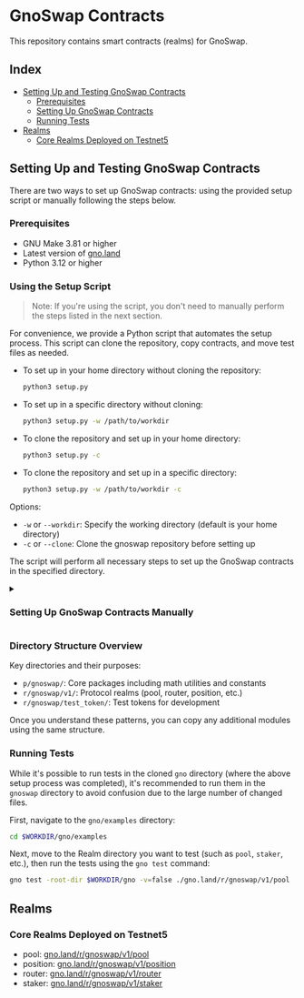 # GnoSwap Contracts

This repository contains smart contracts (realms) for GnoSwap.

## Index

- [Setting Up and Testing GnoSwap Contracts](#setting-up-and-testing-gnoswap-contracts)
  - [Prerequisites](#prerequisites)
  - [Setting Up GnoSwap Contracts](#setting-up-gnoswap-contracts)
  - [Running Tests](#running-tests)
- [Realms](#realms)
  - [Core Realms Deployed on Testnet5](#core-realms-deployed-on-testnet5)


## Setting Up and Testing GnoSwap Contracts

There are two ways to set up GnoSwap contracts: using the provided setup script or manually following the steps below.

### Prerequisites

- GNU Make 3.81 or higher
- Latest version of [gno.land](https://github.com/gnolang/gno)
- Python 3.12 or higher

### Using the Setup Script

> Note: If you're using the script, you don't need to manually perform the steps listed in the next section.

For convenience, we provide a Python script that automates the setup process. This script can clone the repository, copy contracts, and move test files as needed.

- To set up in your home directory without cloning the repository:

  ```bash
  python3 setup.py
  ```

- To set up in a specific directory without cloning:

  ```bash
  python3 setup.py -w /path/to/workdir
  ```

- To clone the repository and set up in your home directory:

  ```bash
  python3 setup.py -c
  ```

- To clone the repository and set up in a specific directory:

  ```bash
  python3 setup.py -w /path/to/workdir -c
  ```

Options:

- `-w` or `--workdir`: Specify the working directory (default is your home directory)
- `-c` or `--clone`: Clone the gnoswap repository before setting up

The script will perform all necessary steps to set up the GnoSwap contracts in the specified directory.

<details>
<summary><h3>Setting Up GnoSwap Contracts Manually</h3></summary>

> Important: This manual setup method is not recommended and should only be used as a last resort. If the setup script is not working properly, please create an issue in the repository.

This section guides you through the process of setting up GnoSwap contracts. The process involves three main steps: cloning the `gnoswap` repository, copying the contracts to the `gno` directory, and moving test cases to their respective directories.

1. Clone the repository:

   ```bash
   cd $WORKDIR
   git clone https://github.com/gnoswap-labs/gnoswap.git
   cd gnoswap
   ```

2. Understand the directory structure pattern:

   ```tree
   contract/
   ├── p/  # Packages directory
   │   └── gnoswap/
   │       ├── consts/
   │       ├── gnsmath/
   │       └── ...
   └── r/  # Realms directory
       └── gnoswap/
           ├── common/
           ├── pool/
           └── ...
   ```

3. Create the base directories:

   ```bash
   # Create directories for packages and realms
   mkdir -p $WORKDIR/gno/examples/gno.land/p/gnoswap
   mkdir -p $WORKDIR/gno/examples/gno.land/r/gnoswap/v1
   ```

4. Copy files following these patterns:

   For packages:

   ```bash
   # Pattern:
   cp -R contract/p/gnoswap/<package_name> $WORKDIR/gno/examples/gno.land/p/gnoswap/

   # Examples:
   cp -R contract/p/gnoswap/consts $WORKDIR/gno/examples/gno.land/p/gnoswap/
   cp -R contract/p/gnoswap/gnsmath $WORKDIR/gno/examples/gno.land/p/gnoswap/
   ```

   For realm modules:

   ```bash
   # Pattern:
   cp -R contract/r/gnoswap/<module_name> $WORKDIR/gno/examples/gno.land/r/gnoswap/v1/

   # Examples:
   cp -R contract/r/gnoswap/pool $WORKDIR/gno/examples/gno.land/r/gnoswap/v1/
   cp -R contract/r/gnoswap/router $WORKDIR/gno/examples/gno.land/r/gnoswap/v1/
   ```

   For test tokens:

   ```bash
   # Pattern:
   cp -R contract/r/gnoswap/test_token/<token_name> $WORKDIR/gno/examples/gno.land/r/

   # Example:
   cp -R contract/r/gnoswap/test_token/usdc $WORKDIR/gno/examples/gno.land/r/
   ```

5. Verify the setup:

   ```bash
   cd $WORKDIR/gno/examples
   gno test -root-dir $WORKDIR/gno -v=false ./gno.land/r/gnoswap/v1/pool
   ```

> Note: The setup maintains the original directory structure, including test files which are now part of their respective packages.

</details>

### Directory Structure Overview

Key directories and their purposes:

- `p/gnoswap/`: Core packages including math utilities and constants
- `r/gnoswap/v1/`: Protocol realms (pool, router, position, etc.)
- `r/gnoswap/test_token/`: Test tokens for development

Once you understand these patterns, you can copy any additional modules using the same structure.

### Running Tests

While it's possible to run tests in the cloned `gno` directory (where the above setup process was completed), it's recommended to run them in the `gnoswap` directory to avoid confusion due to the large number of changed files.

First, navigate to the `gno/examples` directory:

```bash
cd $WORKDIR/gno/examples
```

Next, move to the Realm directory you want to test (such as `pool`, `staker`, etc.), then run the tests using the `gno test` command:

```bash
gno test -root-dir $WORKDIR/gno -v=false ./gno.land/r/gnoswap/v1/pool
```

## Realms

### Core Realms Deployed on Testnet5

- pool: [gno.land/r/gnoswap/v1/pool](https://gnoscan.io/realms/details?path=gno.land/r/gnoswap/v1/pool)
- position: [gno.land/r/gnoswap/v1/position](https://gnoscan.io/realms/details?path=gno.land/r/gnoswap/v1/position)
- router: [gno.land/r/gnoswap/v1/router](https://gnoscan.io/realms/details?path=gno.land/r/gnoswap/v1/router)
- staker: [gno.land/r/gnoswap/v1/staker](https://gnoscan.io/realms/details?path=gno.land/r/gnoswap/v1/staker)
